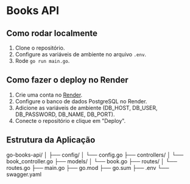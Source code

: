 # Books API

## Como rodar localmente

1. Clone o repositório.
2. Configure as variáveis de ambiente no arquivo `.env`.
3. Rode `go run main.go`.

## Como fazer o deploy no Render

1. Crie uma conta no [Render](https://render.com).
2. Configure o banco de dados PostgreSQL no Render.
3. Adicione as variáveis de ambiente (DB_HOST, DB_USER, DB_PASSWORD, DB_NAME, DB_PORT).
4. Conecte o repositório e clique em "Deploy".

## Estrutura da Aplicação

go-books-api/
│
├── config/
│   └── config.go
├── controllers/
│   └── book_controller.go
├── models/
│   └── book.go
├── routes/
│   └── routes.go
├── main.go
├── go.mod
├── go.sum
├── .env
└── swagger.yaml
